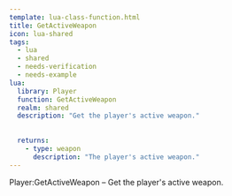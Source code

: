```yaml
---
template: lua-class-function.html
title: GetActiveWeapon
icon: lua-shared
tags:
  - lua
  - shared
  - needs-verification
  - needs-example
lua:
  library: Player
  function: GetActiveWeapon
  realm: shared
  description: "Get the player's active weapon."
  
  
  returns:
    - type: weapon
      description: "The player's active weapon."
---
```


<div class="lua__search__keywords">
Player:GetActiveWeapon &#x2013; Get the player's active weapon.
</div>
